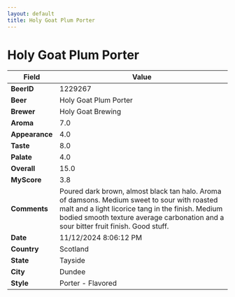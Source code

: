 ```yaml
---
layout: default
title: Holy Goat Plum Porter
---
```


# Holy Goat Plum Porter

| Field         | Value     |
|---------------|-----------|
| **BeerID** | 1229267 |
| **Beer** | Holy Goat Plum Porter |
| **Brewer** | Holy Goat Brewing |
| **Aroma** | 7.0 |
| **Appearance** | 4.0 |
| **Taste** | 8.0 |
| **Palate** | 4.0 |
| **Overall** | 15.0 |
| **MyScore** | 3.8 |
| **Comments** | Poured dark brown, almost black tan halo.  Aroma of damsons. Medium sweet to sour with roasted malt and a light licorice tang in the finish.  Medium bodied smooth texture average carbonation and a sour bitter fruit finish.  Good stuff. |
| **Date** | 11/12/2024 8:06:12 PM |
| **Country** | Scotland |
| **State** | Tayside |
| **City** | Dundee |
| **Style** | Porter - Flavored |
